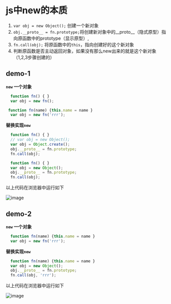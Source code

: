 # js中new的本质

1. `var obj = new Object();` 创建一个新对象
2. `obj.__proto__ = fn.prototype;`将创建新对象中的__proto__（隐式原型）指向原函数中的prototype（显示原型）,
3. `fn.call(obj);` 将原函数中的`this`，指向创建好的这个新对象
4. 判断原函数是否主动返回对象，如果没有那么new出来的就是这个新对象（1,2,3步骤创建的）

## demo-1
**`new` 一个对象**
```js
  function fn() { }
  var obj = new fn();
```
```js
 function fn(name) {this.name = name }
  var obj = new fn('rrr');
```

**替换实现`new`**
```js
  function fn() { }
  // var obj = new Object();
  var obj = Object.create();
  obj.__proto__ = fn.prototype;
  fn.call(obj);
```
```js
  function fn() { }
  var obj = new Object();
  obj.__proto__ = fn.prototype;
  fn.call(obj);
```

以上代码在浏览器中运行如下

![image](https://user-images.githubusercontent.com/2714474/182086898-9907060a-543f-46bf-ad23-70f045b7d370.png)



## demo-2
**`new` 一个对象**
```js
  function fn(name) {this.name = name }
  var obj = new fn('rrr');
```

**替换实现`new`**
```js
  function fn(name) {this.name = name }
  var obj = new Object();
  obj.__proto__ = fn.prototype;
  fn.call(obj, 'rrr');
```

以上代码在浏览器中运行如下

![image](https://user-images.githubusercontent.com/2714474/182808616-f9728db8-504e-4b57-a6bd-c33f4b327bb5.png)



